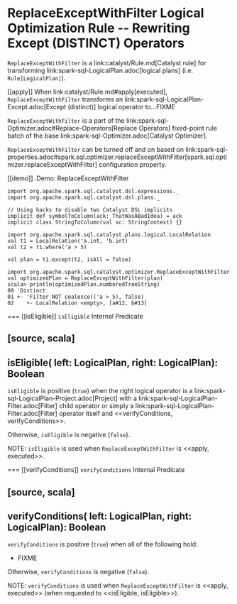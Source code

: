 # ReplaceExceptWithFilter Logical Optimization Rule -- Rewriting Except (DISTINCT) Operators

`ReplaceExceptWithFilter` is a link:catalyst/Rule.md[Catalyst rule] for transforming link:spark-sql-LogicalPlan.adoc[logical plans] (i.e. `Rule[LogicalPlan]`).

[[apply]]
When link:catalyst/Rule.md#apply[executed], `ReplaceExceptWithFilter` transforms an link:spark-sql-LogicalPlan-Except.adoc[Except (distinct)] logical operator to...FIXME

`ReplaceExceptWithFilter` is a part of the link:spark-sql-Optimizer.adoc#Replace-Operators[Replace Operators] fixed-point rule batch of the base link:spark-sql-Optimizer.adoc[Catalyst Optimizer].

`ReplaceExceptWithFilter` can be turned off and on based on link:spark-sql-properties.adoc#spark.sql.optimizer.replaceExceptWithFilter[spark.sql.optimizer.replaceExceptWithFilter] configuration property.

[[demo]]
.Demo: ReplaceExceptWithFilter
```
import org.apache.spark.sql.catalyst.dsl.expressions._
import org.apache.spark.sql.catalyst.dsl.plans._

// Using hacks to disable two Catalyst DSL implicits
implicit def symbolToColumn(ack: ThatWasABadIdea) = ack
implicit class StringToColumn(val sc: StringContext) {}

import org.apache.spark.sql.catalyst.plans.logical.LocalRelation
val t1 = LocalRelation('a.int, 'b.int)
val t2 = t1.where('a > 5)

val plan = t1.except(t2, isAll = false)

import org.apache.spark.sql.catalyst.optimizer.ReplaceExceptWithFilter
val optimizedPlan = ReplaceExceptWithFilter(plan)
scala> println(optimizedPlan.numberedTreeString)
00 'Distinct
01 +- 'Filter NOT coalesce(('a > 5), false)
02    +- LocalRelation <empty>, [a#12, b#13]
```

=== [[isEligible]] `isEligible` Internal Predicate

[source, scala]
----
isEligible(
  left: LogicalPlan,
  right: LogicalPlan): Boolean
----

`isEligible` is positive (`true`) when the right logical operator is a link:spark-sql-LogicalPlan-Project.adoc[Project] with a link:spark-sql-LogicalPlan-Filter.adoc[Filter] child operator or simply a link:spark-sql-LogicalPlan-Filter.adoc[Filter] operator itself and <<verifyConditions, verifyConditions>>.

Otherwise, `isEligible` is negative (`false`).

NOTE: `isEligible` is used when `ReplaceExceptWithFilter` is <<apply, executed>>.

=== [[verifyConditions]] `verifyConditions` Internal Predicate

[source, scala]
----
verifyConditions(
  left: LogicalPlan,
  right: LogicalPlan): Boolean
----

`verifyConditions` is positive (`true`) when all of the following hold:

* FIXME

Otherwise, `verifyConditions` is negative (`false`).

NOTE: `verifyConditions` is used when `ReplaceExceptWithFilter` is <<apply, executed>> (when requested to <<isEligible, isEligible>>).

